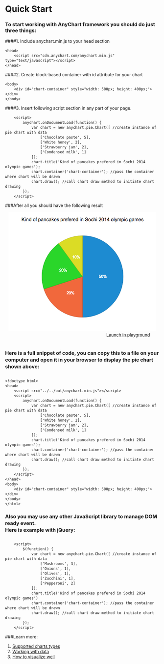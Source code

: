 Quick Start
===========
### To start working with AnyChart framework you should do just three things:<br>

####1. Include anychart.min.js to your head section<br>
```
<head>
    <script src="cdn.anychart.com/anychart.min.js" type="text/javascript"></script> 
</head>
```
####2. Create block-based container with id attribute for your chart<br>
```
<body>
    <div id="chart-container" style="width: 500px; height: 400px;"></div>
</body>
```
####3. Insert following script section in any part of your page.<br>
```
    <script>
        anychart.onDocumentLoad(function() {
            var chart = new anychart.pie.Chart([ //create instance of pie chart with data
                ['Chocolate paste', 5],
                ['White honey', 2],
                ['Strawberry jam', 2],
                ['Сondensed milk', 1]
            ]);
            chart.title('Kind of pancakes prefered in Sochi 2014 olympic games');
            chart.container('chart-container'); //pass the container where chart will be drawn
            chart.draw(); //call chart draw method to initiate chart drawing
        });
    </script>
```

###After all you should have the following result

<span style="text-align:center; display:inline-block; width:100%;">![Simple pie chart](../images/pie-chart.png)
<br>
<span style="margin-left:300px;">
[Launch in playground](https://www.google.com "Launch in playground")
</span>
</span>
<br>
<br>



<h3 style="line-height:22px;padding-bottom:10px;">Here is a full snippet of code, you can copy this to a file on your computer and open it in your browser to display the pie chart shown above:
</h3>


```
<!doctype html>
<head>
    <script src="../../out/anychart.min.js"></script>
    <script>
        anychart.onDocumentLoad(function() {
            var chart = new anychart.pie.Chart([ //create instance of pie chart with data
                ['Chocolate paste', 5],
                ['White honey', 2],
                ['Strawberry jam', 2],
                ['Сondensed milk', 1]
            ]);
            chart.title('Kind of pancakes prefered in Sochi 2014 olympic games');
            chart.container('chart-container'); //pass the container where chart will be drawn
            chart.draw(); //call chart draw method to initiate chart drawing
        });
    </script>
</head>
<body>
	<div id="chart-container" style="width: 500px; height: 400px;"></div>
</body>
</html>
```

<h3 style="line-height:22px;padding-bottom:10px;">Also you may use any other JavaScript library to manage DOM ready event.<br> Here is example with jQuery:</h3>

```
	<script>
	    $(function() {
	        var chart = new anychart.pie.Chart([ //create instance of pie chart with data
	            ['Mushrooms', 3],
	            ['Onions', 1],
	            ['Olives', 1],
	            ['Zucchini', 1],
	            ['Pepperoni', 2]
	        ]);
            chart.title('Kind of pancakes prefered in Sochi 2014 olympic games')        
	        chart.container('chart-container'); //pass the container where chart will be drawn
	        chart.draw(); //call chart draw method to initiate chart drawing
	    });
	</script>
```
###Learn more:
1. [Supported charts types](https://www.google.com "Supported charts types")
2. [Working with data](https://www.google.com "Working with data")
3. [How to visualize well](https://www.google.com "How to visualize well")


